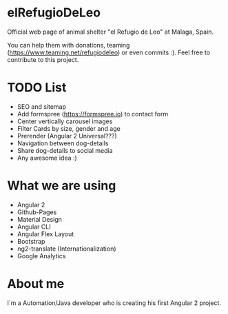 elRefugioDeLeo
===============
Official web page of animal shelter "el Refugio de Leo" at Malaga, Spain.

You can help them with donations, teaming (https://www.teaming.net/refugiodeleo) or even commits :). Feel free to contribute to this project.

TODO List
===============
- SEO and sitemap
- Add formspree (https://formspree.io) to contact form
- Center vertically carousel images
- Filter Cards by size, gender and age
- Prerender (Angular 2 Universal???)
- Navigation between dog-details
- Share dog-details to social media
- Any awesome idea :)

What we are using
=================
- Angular 2
- Github-Pages
- Material Design
- Angular CLI
- Angular Flex Layout
- Bootstrap
- ng2-translate (Internationalization)
- Google Analytics

About me
===============
I´m a Automation/Java developer who is creating his first Angular 2 project.